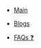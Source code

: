 * [Main]()

* [Blogs](blogs/README.md)
<!-- * [projects](projects/README.md) -->

* [FAQs :question:](faqs.md)
